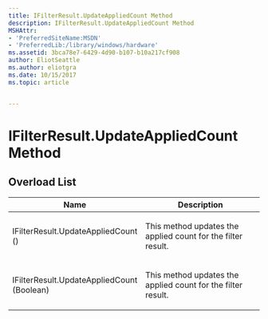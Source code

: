 ```yaml
---
title: IFilterResult.UpdateAppliedCount Method
description: IFilterResult.UpdateAppliedCount Method
MSHAttr:
- 'PreferredSiteName:MSDN'
- 'PreferredLib:/library/windows/hardware'
ms.assetid: 3bca78e7-6429-4d90-b107-b10a217cf908
author: EliotSeattle
ms.author: eliotgra
ms.date: 10/15/2017
ms.topic: article


---
```


# IFilterResult.UpdateAppliedCount Method


## <span id="Overload_List"></span><span id="overload_list"></span><span id="OVERLOAD_LIST"></span>Overload List


<table>
<colgroup>
<col width="50%" />
<col width="50%" />
</colgroup>
<thead>
<tr class="header">
<th>Name</th>
<th>Description</th>
</tr>
</thead>
<tbody>
<tr class="odd">
<td><p>IFilterResult.UpdateAppliedCount ()</p></td>
<td><p>This method updates the applied count for the filter result.</p></td>
</tr>
<tr class="even">
<td><p>IFilterResult.UpdateAppliedCount (Boolean)</p></td>
<td><p>This method updates the applied count for the filter result.</p></td>
</tr>
</tbody>
</table>

 

 

 







